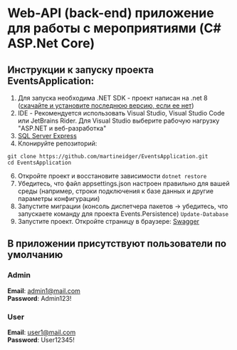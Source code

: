 # Web-API (back-end) приложение для работы с мероприятиями (C# ASP.Net Core)

## **Инструкции к запуску проекта EventsApplication:**
1. Для запуска необходима .NET SDK - проект написан на .net 8 ([скачайте и установите последнюю версию, если ее нет](https://dotnet.microsoft.com/en-us/download))
2. IDE - Рекомендуется использовать Visual Studio, Visual Studio Code или JetBrains Rider. Для Visual Studio выберите рабочую нагрузку "ASP.NET и веб-разработка"
3. [SQL Server Express](https://www.microsoft.com/en-us/sql-server/sql-server-downloads)
4. Клонируйте репозиторий:
  ```
  git clone https://github.com/martineidger/EventsApplication.git
  cd EventsApplication
  ```
6. Откройте проект и восстановите зависимости `dotnet restore`
7. Убедитесь, что файл appsettings.json настроен правильно для вашей среды (например, строки подключения к базе данных и другие параметры конфигурации)
8. Запустите миграции (консоль диспетчера пакетов -> убедитесь, что запускаете команду для проекта Events.Persistence) `Update-Database`
9. Запустите проект. Откройте страницу в браузере:
    [Swagger](https://localhost:7230/swagger/index.html)

## В приложении присутствуют пользователи по умолчанию
### Admin
**Email**: admin1@mail.com    
**Password**: Admin123!
### User 
**Email**: user1@mail.com    
**Password**: User12345!

